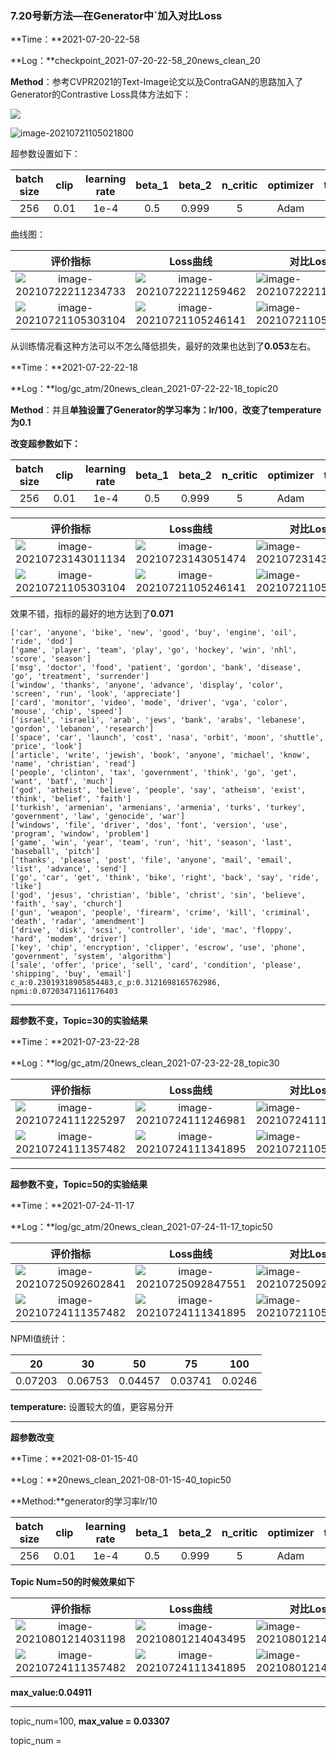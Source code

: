 ### 7.20号新方法—在Generator中`加入对比Loss

**Time：**2021-07-20-22-58

**Log：**checkpoint_2021-07-20-22-58_20news_clean_20

**Method**：参考CVPR2021的Text-Image论文以及ContraGAN的思路加入了Generator的Contrastive Loss具体方法如下：

![](https://gitee.com/yxbLovewy/my-pictures/raw/master/discrimitor.png)

![image-20210721105021800](https://gitee.com/yxbLovewy/my-pictures/raw/master/mdimgs/image-20210721105021800.png)

超参数设置如下：

| batch size | clip | learning rate | beta_1 | beta_2 | n_critic | optimizer | temperature |
| :--------: | :--: | :-----------: | :----: | :----: | :------: | :-------: | :---------: |
|    256     | 0.01 |     1e-4      |  0.5   | 0.999  |    5     |   Adam    |    0.07     |

曲线图：

|                           评价指标                           |                           Loss曲线                           | 对比Loss                                                     |
| :----------------------------------------------------------: | :----------------------------------------------------------: | ------------------------------------------------------------ |
| ![image-20210722211234733](/home/yxb/.config/Typora/typora-user-images/image-20210722211234733.png) | ![image-20210722211259462](/home/yxb/.config/Typora/typora-user-images/image-20210722211259462.png) | ![image-20210722211310323](/home/yxb/.config/Typora/typora-user-images/image-20210722211310323.png) |
| ![image-20210721105303104](https://gitee.com/yxbLovewy/my-pictures/raw/master/mdimgs/image-20210721105303104.png) | ![image-20210721105246141](https://gitee.com/yxbLovewy/my-pictures/raw/master/mdimgs/image-20210721105246141.png) | ![image-20210721105316642](https://gitee.com/yxbLovewy/my-pictures/raw/master/mdimgs/image-20210721105316642.png) |

从训练情况看这种方法可以不怎么降低损失，最好的效果也达到了**0.053**左右。



**Time：**2021-07-22-22-18

**Log：**log/gc_atm/20news_clean_2021-07-22-22-18_topic20

**Method**：并且**单独设置了Generator的学习率为：lr/100**，**改变了temperature为0.1**

**改变超参数如下：**

| batch size | clip | learning rate | beta_1 | beta_2 | n_critic | optimizer | temperature |
| :--------: | :--: | :-----------: | :----: | :----: | :------: | :-------: | :---------: |
|    256     | 0.01 |     1e-4      |  0.5   | 0.999  |    5     |   Adam    |   **0.1**   |

|                           评价指标                           |                           Loss曲线                           | 对比Loss                                                     |
| :----------------------------------------------------------: | :----------------------------------------------------------: | ------------------------------------------------------------ |
| ![image-20210723143011134](/home/yxb/.config/Typora/typora-user-images/image-20210723143011134.png) | ![image-20210723143051474](/home/yxb/.config/Typora/typora-user-images/image-20210723143051474.png) | ![image-20210723143042676](/home/yxb/.config/Typora/typora-user-images/image-20210723143042676.png) |
| ![image-20210721105303104](/home/yxb/.config/Typora/typora-user-images/image-20210723143025014.png) | ![image-20210721105246141](/home/yxb/.config/Typora/typora-user-images/image-20210723143101362.png) | ![image-20210721105316642](https://gitee.com/yxbLovewy/my-pictures/raw/master/mdimgs/image-20210721105316642.png) |

效果不错，指标的最好的地方达到了**0.071**

```shell
['car', 'anyone', 'bike', 'new', 'good', 'buy', 'engine', 'oil', 'ride', 'dod']
['game', 'player', 'team', 'play', 'go', 'hockey', 'win', 'nhl', 'score', 'season']
['msg', 'doctor', 'food', 'patient', 'gordon', 'bank', 'disease', 'go', 'treatment', 'surrender']
['window', 'thanks', 'anyone', 'advance', 'display', 'color', 'screen', 'run', 'look', 'appreciate']
['card', 'monitor', 'video', 'mode', 'driver', 'vga', 'color', 'mouse', 'chip', 'speed']
['israel', 'israeli', 'arab', 'jews', 'bank', 'arabs', 'lebanese', 'gordon', 'lebanon', 'research']
['space', 'car', 'launch', 'cost', 'nasa', 'orbit', 'moon', 'shuttle', 'price', 'look']
['article', 'write', 'jewish', 'book', 'anyone', 'michael', 'know', 'name', 'christian', 'read']
['people', 'clinton', 'tax', 'government', 'think', 'go', 'get', 'want', 'batf', 'much']
['god', 'atheist', 'believe', 'people', 'say', 'atheism', 'exist', 'think', 'belief', 'faith']
['turkish', 'armenian', 'armenians', 'armenia', 'turks', 'turkey', 'government', 'law', 'genocide', 'war']
['windows', 'file', 'driver', 'dos', 'font', 'version', 'use', 'program', 'window', 'problem']
['game', 'win', 'year', 'team', 'run', 'hit', 'season', 'last', 'baseball', 'pitch']
['thanks', 'please', 'post', 'file', 'anyone', 'mail', 'email', 'list', 'advance', 'send']
['go', 'car', 'get', 'think', 'bike', 'right', 'back', 'say', 'ride', 'like']
['god', 'jesus', 'christian', 'bible', 'christ', 'sin', 'believe', 'faith', 'say', 'church']
['gun', 'weapon', 'people', 'firearm', 'crime', 'kill', 'criminal', 'death', 'radar', 'amendment']
['drive', 'disk', 'scsi', 'controller', 'ide', 'mac', 'floppy', 'hard', 'modem', 'driver']
['key', 'chip', 'encryption', 'clipper', 'escrow', 'use', 'phone', 'government', 'system', 'algorithm']
['sale', 'offer', 'price', 'sell', 'card', 'condition', 'please', 'shipping', 'buy', 'email']
c_a:0.23019318905854483,c_p:0.3121698165762986, npmi:0.07203471161176403
```

***

**超参数不变，Topic=30的实验结果**

**Time：**2021-07-23-22-28

**Log：**log/gc_atm/20news_clean_2021-07-23-22-28_topic30

|                           评价指标                           |                           Loss曲线                           | 对比Loss                                                     |
| :----------------------------------------------------------: | :----------------------------------------------------------: | ------------------------------------------------------------ |
| ![image-20210724111225297](/home/yxb/.config/Typora/typora-user-images/image-20210724111225297.png) | ![image-20210724111246981](/home/yxb/.config/Typora/typora-user-images/image-20210724111246981.png) | ![image-20210724111324656](/home/yxb/.config/Typora/typora-user-images/image-20210724111324656.png) |
| ![image-20210724111357482](/home/yxb/.config/Typora/typora-user-images/image-20210724111357482.png) | ![image-20210724111341895](/home/yxb/.config/Typora/typora-user-images/image-20210724111341895.png) | ![image-20210721105316642](https://gitee.com/yxbLovewy/my-pictures/raw/master/mdimgs/image-20210721105316642.png) |

***

**超参数不变，Topic=50的实验结果**

**Time：**2021-07-24-11-17

**Log：**log/gc_atm/20news_clean_2021-07-24-11-17_topic50

|                           评价指标                           |                           Loss曲线                           | 对比Loss                                                     |
| :----------------------------------------------------------: | :----------------------------------------------------------: | ------------------------------------------------------------ |
| ![image-20210725092602841](https://gitee.com/yxbLovewy/my-pictures/raw/master/image-20210725092602841.png) | ![image-20210725092847551](https://gitee.com/yxbLovewy/my-pictures/raw/master/image-20210725092847551.png) | ![image-20210725092626654](https://gitee.com/yxbLovewy/my-pictures/raw/master/image-20210725092626654.png) |
| ![image-20210724111357482](/home/yxb/.config/Typora/typora-user-images/image-20210724111357482.png) | ![image-20210724111341895](/home/yxb/.config/Typora/typora-user-images/image-20210724111341895.png) | ![image-20210721105316642](https://gitee.com/yxbLovewy/my-pictures/raw/master/mdimgs/image-20210721105316642.png) |



NPMI值统计：

|   20    |   30    |   50    |   75    |  100   |
| :-----: | :-----: | :-----: | :-----: | :----: |
| 0.07203 | 0.06753 | 0.04457 | 0.03741 | 0.0246 |

**temperature:** 设置较大的值，更容易分开

------

**超参数改变**

**Time：**2021-08-01-15-40

**Log：**20news_clean_2021-08-01-15-40_topic50

**Method:**generator的学习率lr/10

| batch size | clip | learning rate | beta_1 | beta_2 | n_critic | optimizer | temperature |
| :--------: | :--: | :-----------: | :----: | :----: | :------: | :-------: | :---------: |
|    256     | 0.01 |     1e-4      |  0.5   | 0.999  |    5     |   Adam    |   **0.5**   |

**Topic Num=50的时候效果如下**

|                           评价指标                           |                           Loss曲线                           | 对比Loss                                                     |
| :----------------------------------------------------------: | :----------------------------------------------------------: | ------------------------------------------------------------ |
| ![image-20210801214031198](https://gitee.com/yxbLovewy/my-pictures/raw/master/image-20210801214031198.png) | ![image-20210801214043495](https://gitee.com/yxbLovewy/my-pictures/raw/master/image-20210801214043495.png) | ![image-20210801214051086](https://gitee.com/yxbLovewy/my-pictures/raw/master/image-20210801214051086.png) |
| ![image-20210724111357482](/home/yxb/.config/Typora/typora-user-images/image-20210724111357482.png) | ![image-20210724111341895](/home/yxb/.config/Typora/typora-user-images/image-20210724111341895.png) | ![image-20210801214113503](https://gitee.com/yxbLovewy/my-pictures/raw/master/image-20210801214113503.png) |

**max_value:0.04911**

***

topic_num=100, **max_value = 0.03307**

topic_num = 

